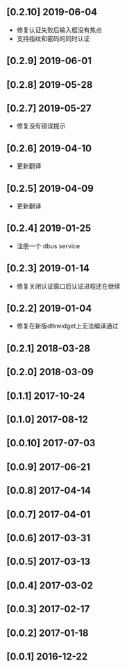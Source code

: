## [0.2.10] 2019-06-04

*  修复认证失败后输入框没有焦点
*  支持指纹和密码的同时认证

## [0.2.9] 2019-06-01


## [0.2.8] 2019-05-28


## [0.2.7] 2019-05-27

*  修复没有错误提示

## [0.2.6] 2019-04-10

*  更新翻译

## [0.2.5] 2019-04-09

*  更新翻译

## [0.2.4] 2019-01-25

*  注册一个 dbus service

## [0.2.3] 2019-01-14

*  修复关闭认证窗口后认证进程还在继续

## [0.2.2] 2019-01-04

*  修复在新版dtkwidget上无法编译通过

## [0.2.1] 2018-03-28


## [0.2.0] 2018-03-09


## [0.1.1] 2017-10-24


## [0.1.0] 2017-08-12


## [0.0.10] 2017-07-03


## [0.0.9] 2017-06-21


## [0.0.8] 2017-04-14


## [0.0.7] 2017-04-01


## [0.0.6] 2017-03-31


## [0.0.5] 2017-03-13


## [0.0.4] 2017-03-02


## [0.0.3] 2017-02-17


## [0.0.2] 2017-01-18


## [0.0.1] 2016-12-22



